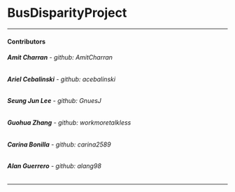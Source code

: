 # **BusDisparityProject**
---
#### Contributors
###### **Amit Charran** - github: AmitCharran
###### **Ariel Cebalinski** - github: acebalinski
###### **Seung Jun Lee** - github: GnuesJ
###### **Guohua Zhang** - github: workmoretalkless
###### **Carina Bonilla** - github: carina2589
###### **Alan Guerrero** - github: alang98
---

